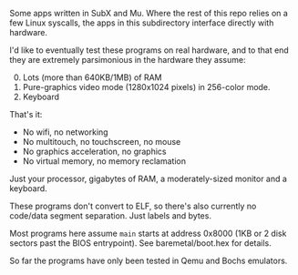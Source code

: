Some apps written in SubX and Mu. Where the rest of this repo relies on a few
Linux syscalls, the apps in this subdirectory interface directly with hardware.

I'd like to eventually test these programs on real hardware, and to that end
they are extremely parsimonious in the hardware they assume:

  0. Lots (more than 640KB/1MB) of RAM
  1. Pure-graphics video mode (1280x1024 pixels) in 256-color mode.
  2. Keyboard

That's it:
  * No wifi, no networking
  * No multitouch, no touchscreen, no mouse
  * No graphics acceleration, no graphics
  * No virtual memory, no memory reclamation

Just your processor, gigabytes of RAM, a moderately-sized monitor and a
keyboard.

These programs don't convert to ELF, so there's also currently no code/data
segment separation. Just labels and bytes.

Most programs here assume `main` starts at address 0x8000 (1KB or 2 disk
sectors past the BIOS entrypoint). See baremetal/boot.hex for details.

So far the programs have only been tested in Qemu and Bochs emulators.
